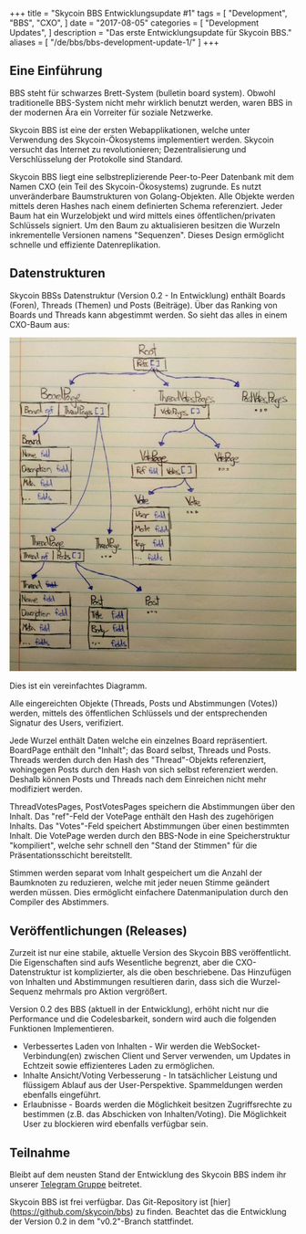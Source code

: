 +++
title = "Skycoin BBS Entwicklungsupdate #1"
tags = [
    "Development",
    "BBS",
    "CXO",
]
date = "2017-08-05"
categories = [
    "Development Updates",
]
description = "Das erste Entwicklungsupdate für Skycoin BBS."
aliases = [
	"/de/bbs/bbs-development-update-1/"
]
+++

## Eine Einführung

BBS steht für schwarzes Brett-System (bulletin board system). Obwohl traditionelle BBS-System nicht mehr wirklich benutzt werden, waren BBS in der modernen Ära ein Vorreiter für soziale Netzwerke.

Skycoin BBS ist eine der ersten Webapplikationen, welche unter Verwendung des Skycoin-Ökosystems implementiert werden.
Skycoin versucht das Internet zu revolutionieren; Dezentralisierung und Verschlüsselung der Protokolle sind Standard.

Skycoin BBS liegt eine selbstreplizierende Peer-to-Peer Datenbank mit dem Namen CXO (ein Teil des Skycoin-Ökosystems) zugrunde. Es nutzt unveränderbare Baumstrukturen von Golang-Objekten. Alle Objekte werden mittels deren Hashes nach einem definierten Schema referenziert. Jeder Baum hat ein Wurzelobjekt und wird mittels eines öffentlichen/privaten Schlüssels signiert. Um den Baum zu aktualisieren besitzen die Wurzeln inkrementelle Versionen namens "Sequenzen". Dieses Design ermöglicht schnelle und effiziente Datenreplikation.

## Datenstrukturen

Skycoin BBSs Datenstruktur (Version 0.2 - In Entwicklung) enthält Boards (Foren), Threads (Themen) und Posts (Beiträge). Über das Ranking von Boards und Threads kann abgestimmt werden. So sieht das alles in einem CXO-Baum aus:

![](https://raw.githubusercontent.com/skycoin/bbs/v0.2/doc/cxo_data_structure.jpg)

Dies ist ein vereinfachtes Diagramm.

Alle eingereichten Objekte (Threads, Posts und Abstimmungen (Votes)) werden, mittels des öffentlichen Schlüssels und der entsprechenden Signatur des Users, verifiziert.

Jede Wurzel enthält Daten welche ein einzelnes Board repräsentiert. BoardPage enthält den "Inhalt"; das Board selbst, Threads und Posts. Threads werden durch den Hash des "Thread"-Objekts referenziert, wohingegen Posts durch den Hash von sich selbst referenziert werden. Deshalb können Posts und Threads nach dem Einreichen nicht mehr modifiziert werden.

ThreadVotesPages, PostVotesPages speichern die Abstimmungen über den Inhalt. Das "ref"-Feld der VotePage enthält den Hash des zugehörigen Inhalts. Das "Votes"-Feld speichert Abstimmungen über einen bestimmten Inhalt. Die VotePage werden durch den BBS-Node in eine Speicherstruktur "kompiliert", welche sehr schnell den "Stand der Stimmen" für die Präsentationsschicht bereitstellt.

Stimmen werden separat vom Inhalt gespeichert um die Anzahl der Baumknoten zu reduzieren, welche mit jeder neuen Stimme geändert werden müssen.
Dies ermöglicht einfachere Datenmanipulation durch den Compiler des Abstimmers.

## Veröffentlichungen (Releases)

Zurzeit ist nur eine stabile, aktuelle Version des Skycoin BBS veröffentlicht. Die Eigenschaften sind aufs Wesentliche begrenzt, aber die CXO-Datenstruktur ist komplizierter, als die oben beschriebene. Das Hinzufügen von Inhalten und Abstimmungen resultieren darin, dass sich die Wurzel-Sequenz mehrmals pro Aktion vergrößert.

Version 0.2 des BBS (aktuell in der Entwicklung), erhöht nicht nur die Performance und die Codelesbarkeit, sondern wird auch die folgenden Funktionen Implementieren.

* Verbessertes Laden von Inhalten - Wir werden die WebSocket-Verbindung(en) zwischen Client und Server verwenden, um Updates in Echtzeit sowie effizienteres Laden zu ermöglichen.
* Inhalte Ansicht/Voting Verbesserung - In tatsächlicher Leistung und flüssigem Ablauf aus der User-Perspektive. Spammeldungen werden ebenfalls eingeführt.
* Erlaubnisse - Boards werden die Möglichkeit besitzen Zugriffsrechte zu bestimmen (z.B. das Abschicken von Inhalten/Voting). Die Möglichkeit User zu blockieren wird ebenfalls verfügbar sein.

## Teilnahme

Bleibt auf dem neusten Stand der Entwicklung des Skycoin BBS indem ihr unserer [Telegram Gruppe](https://t.me/skycoinbbs) beitretet.

Skycoin BBS ist frei verfügbar. Das Git-Repository ist [hier] (https://github.com/skycoin/bbs) zu finden. Beachtet das die Entwicklung der Version 0.2 in dem "v0.2"-Branch stattfindet.
